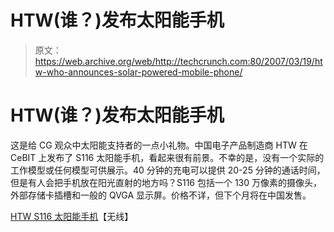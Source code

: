 # HTW(谁？)发布太阳能手机

> 原文：<https://web.archive.org/web/http://techcrunch.com:80/2007/03/19/htw-who-announces-solar-powered-mobile-phone/>

# HTW(谁？)发布太阳能手机

这是给 CG 观众中太阳能支持者的一点小礼物。中国电子产品制造商 HTW 在 CeBIT 上发布了 S116 太阳能手机，看起来很有前景。不幸的是，没有一个实际的工作模型或任何模型可供展示。40 分钟的充电可以提供 20-25 分钟的通话时间，但是有人会把手机放在阳光直射的地方吗？S116 包括一个 130 万像素的摄像头，外部存储卡插槽和一般的 QVGA 显示屏。价格不详，但下个月将在中国发售。

[HTW S116 太阳能手机](https://web.archive.org/web/20201129024637/http://www.unwiredview.com/2007/03/19/htw-s116-solar-mobile-phone/)【无线】